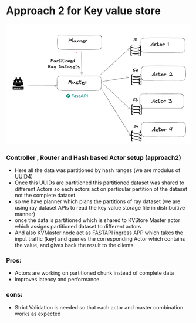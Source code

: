 # Approach 2 for Key value store

![imgs/approach2.png](imgs/approach2.png)

### Controller , Router and Hash based Actor setup (approach2)


- Here all the data was partitioned by hash ranges (we are modulus of UUID4)
- Once this UUIDs are partitioned this partitioned dataset was shared to different Actors so each actors act on particular partition of the dataset not the complete dataset.
- so we have planner which plans the partitions of ray dataset (we are using ray dataset APIs to read the key value storage file in distribuitive manner)
- once the data is partitioned which is shared to KVStore Master actor which assigns partitioned dataset to different actors
- And also KVMaster node act as FASTAPI ingress APP which takes the input traffic (key) and queries the corresponding Actor which contains the value, and gives back the result to the clients.


### Pros:
- Actors are working on partitioned chunk instead of complete data
- improves latency and performance

### cons:
- Strict Validation is needed so that each actor and master combination works as expected
